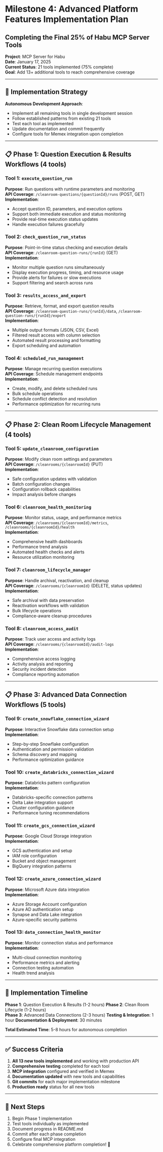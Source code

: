 # Milestone 4: Advanced Platform Features Implementation Plan
## Completing the Final 25% of Habu MCP Server Tools

**Project**: MCP Server for Habu  
**Date**: January 17, 2025  
**Current Status**: 21 tools implemented (75% complete)  
**Goal**: Add 13+ additional tools to reach comprehensive coverage  

---

## 🎯 Implementation Strategy

**Autonomous Development Approach**:
- Implement all remaining tools in single development session
- Follow established patterns from existing 21 tools
- Test each tool as implemented
- Update documentation and commit frequently
- Configure tools for Memex integration upon completion

---

## 📋 Phase 1: Question Execution & Results Workflows (4 tools)

### **Tool 1: `execute_question_run`**
**Purpose**: Run questions with runtime parameters and monitoring  
**API Coverage**: `/cleanroom-questions/{questionId}/runs` (POST, GET)  
**Implementation**:
- Accept question ID, parameters, and execution options
- Support both immediate execution and status monitoring
- Provide real-time execution status updates
- Handle execution failures gracefully

### **Tool 2: `check_question_run_status`**
**Purpose**: Point-in-time status checking and execution details  
**API Coverage**: `/cleanroom-question-runs/{runId}` (GET)  
**Implementation**:
- Monitor multiple question runs simultaneously
- Display execution progress, timing, and resource usage
- Provide alerts for failures or slow executions
- Support filtering and search across runs

### **Tool 3: `results_access_and_export`**
**Purpose**: Retrieve, format, and export question results  
**API Coverage**: `/cleanroom-question-runs/{runId}/data`, `/cleanroom-question-runs/{runId}/export`  
**Implementation**:
- Multiple output formats (JSON, CSV, Excel)
- Filtered result access with column selection
- Automated result processing and formatting
- Export scheduling and automation

### **Tool 4: `scheduled_run_management`**
**Purpose**: Manage recurring question executions  
**API Coverage**: Schedule management endpoints  
**Implementation**:
- Create, modify, and delete scheduled runs
- Bulk schedule operations
- Schedule conflict detection and resolution
- Performance optimization for recurring runs

---

## 📋 Phase 2: Clean Room Lifecycle Management (4 tools)

### **Tool 5: `update_cleanroom_configuration`**
**Purpose**: Modify clean room settings and parameters  
**API Coverage**: `/cleanrooms/{cleanroomId}` (PUT)  
**Implementation**:
- Safe configuration updates with validation
- Batch configuration changes
- Configuration rollback capabilities
- Impact analysis before changes

### **Tool 6: `cleanroom_health_monitoring`**
**Purpose**: Monitor status, usage, and performance metrics  
**API Coverage**: `/cleanrooms/{cleanroomId}/metrics`, `/cleanrooms/{cleanroomId}/health`  
**Implementation**:
- Comprehensive health dashboards
- Performance trend analysis
- Automated health checks and alerts
- Resource utilization monitoring

### **Tool 7: `cleanroom_lifecycle_manager`**
**Purpose**: Handle archival, reactivation, and cleanup  
**API Coverage**: `/cleanrooms/{cleanroomId}` (DELETE, status updates)  
**Implementation**:
- Safe archival with data preservation
- Reactivation workflows with validation
- Bulk lifecycle operations
- Compliance-aware cleanup procedures

### **Tool 8: `cleanroom_access_audit`**
**Purpose**: Track user access and activity logs  
**API Coverage**: `/cleanrooms/{cleanroomId}/audit-logs`  
**Implementation**:
- Comprehensive access logging
- Activity analysis and reporting
- Security incident detection
- Compliance reporting automation

---

## 📋 Phase 3: Advanced Data Connection Workflows (5 tools)

### **Tool 9: `create_snowflake_connection_wizard`**
**Purpose**: Interactive Snowflake data connection setup  
**Implementation**:
- Step-by-step Snowflake configuration
- Authentication and permission validation
- Schema discovery and mapping
- Performance optimization guidance

### **Tool 10: `create_databricks_connection_wizard`**
**Purpose**: Databricks pattern configuration  
**Implementation**:
- Databricks-specific connection patterns
- Delta Lake integration support
- Cluster configuration guidance
- Performance tuning recommendations

### **Tool 11: `create_gcs_connection_wizard`**
**Purpose**: Google Cloud Storage integration  
**Implementation**:
- GCS authentication and setup
- IAM role configuration
- Bucket and object management
- BigQuery integration patterns

### **Tool 12: `create_azure_connection_wizard`**
**Purpose**: Microsoft Azure data integration  
**Implementation**:
- Azure Storage Account configuration
- Azure AD authentication setup
- Synapse and Data Lake integration
- Azure-specific security patterns

### **Tool 13: `data_connection_health_monitor`**
**Purpose**: Monitor connection status and performance  
**Implementation**:
- Multi-cloud connection monitoring
- Performance metrics and alerting
- Connection testing automation
- Health trend analysis

---

## 🚀 Implementation Timeline

**Phase 1**: Question Execution & Results (1-2 hours)
**Phase 2**: Clean Room Lifecycle (1-2 hours)  
**Phase 3**: Advanced Data Connections (2-3 hours)
**Testing & Integration**: 1 hour
**Documentation & Deployment**: 30 minutes

**Total Estimated Time**: 5-8 hours for autonomous completion

---

## ✅ Success Criteria

1. **All 13 new tools implemented** and working with production API
2. **Comprehensive testing** completed for each tool
3. **MCP integration** configured and verified in Memex
4. **Documentation updated** with new tools and capabilities
5. **Git commits** for each major implementation milestone
6. **Production ready** status for all new tools

---

## 🎯 Next Steps

1. Begin Phase 1 implementation
2. Test tools individually as implemented
3. Document progress in README.md
4. Commit after each phase completion
5. Configure final MCP integration
6. Celebrate comprehensive platform completion! 🎉